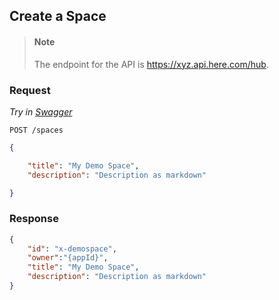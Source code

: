 ## Create a Space


> #### Note 
> The endpoint for the API is https://xyz.api.here.com/hub.


### Request

*Try in [Swagger](https://xyz.api.here.com/hub/static/swagger/#/Edit_Spaces)*

```HTTP
POST /spaces
```

```JSON
{

    "title": "My Demo Space",
    "description": "Description as markdown"

}
```

### Response

```JSON
{
    "id": "x-demospace",
    "owner":"{appId}",
    "title": "My Demo Space",
    "description": "Description as markdown"
}
```